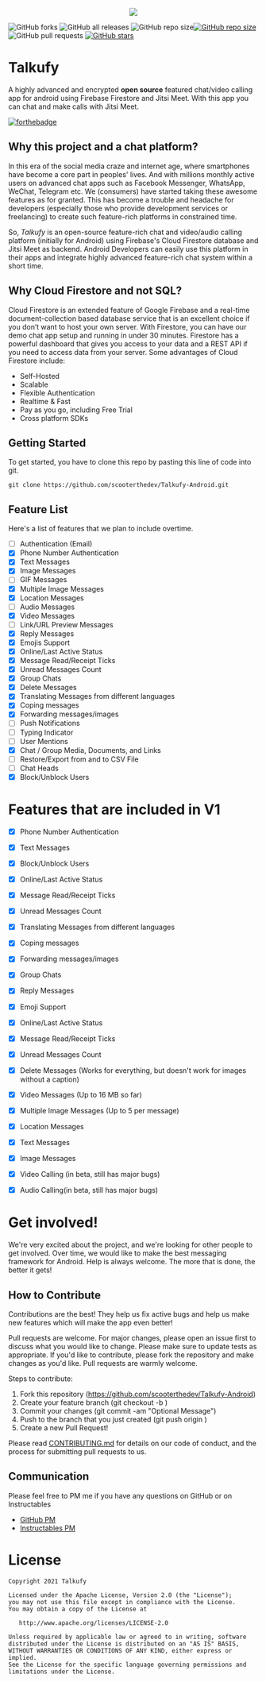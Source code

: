 
<p align="center">
  <img src="https://raw.githubusercontent.com/scooterthedev/Talkufy-Android/main/Images/talkufy.png?token=AWE6C4HJ3L2UQHI3YEWZEP3BPZYOQ" />
</p>

![GitHub forks](https://img.shields.io/github/forks/scooterthedev/Talkufy-Android) ![GitHub all releases](https://img.shields.io/github/downloads/scooterthedev/Talkufy-Android/total) ![GitHub repo size](https://img.shields.io/github/repo-size/scooterthedev/Talkufy-Android)[![GitHub repo size](https://img.shields.io/badge/PM%20Me-on%20Github-red)](github.com/scooterthedev) ![GitHub pull requests](https://img.shields.io/github/issues-pr-raw/scooterthedev/Talkufy-Android) [![GitHub stars](https://img.shields.io/github/stars/scooterthedev/Talkufy-Android)](https://GitHub.com/scooterthedev/Talkufy-Android/)


# Talkufy
A highly advanced and encrypted **open source** featured chat/video calling app for android using Firebase Firestore and Jitsi Meet. With this app you can chat and make calls with Jitsi Meet.

[![forthebadge](https://forthebadge.com/images/badges/built-with-love.svg)](https://instructables.com/member/awesomebanana120)

## Why this project and a chat platform?
In this era of the social media craze and internet age, where smartphones have become a core part in peoples' lives. And with millions monthly active users on advanced chat apps such as Facebook Messenger, WhatsApp, WeChat, Telegram etc. We (consumers) have started taking these awesome features as for granted. This has become a trouble and headache for developers (especially those who provide development services or freelancing) to create such feature-rich platforms in constrained time.

So, *Talkufy* is an open-source feature-rich chat and video/audio calling platform (initially for Android) using Firebase's Cloud Firestore database and Jitsi Meet as backend. Android Developers can easily use this platform in their apps and integrate highly advanced feature-rich chat system within a short time. 

## Why Cloud Firestore and not SQL?
Cloud Firestore is an extended feature of Google Firebase and a real-time document-collection based database service that is an excellent choice if you don’t want to host your own server. With Firestore, you can have our demo chat app setup and running in under 30 minutes. Firestore has a powerful dashboard that gives you access to your data and a REST API if you need to access data from your server. Some advantages of Cloud Firestore include:
 * Self-Hosted
 * Scalable
 * Flexible Authentication
 * Realtime & Fast
 * Pay as you go, including Free Trial
 * Cross platform SDKs

## Getting Started

To get started, you have to clone this repo by pasting this line of code into git.

    git clone https://github.com/scooterthedev/Talkufy-Android.git

## Feature List
Here's a list of features that we plan to include overtime.



- [ ] Authentication (Email)
- [x] Phone Number Authentication
- [x] Text Messages
- [x] Image Messages
- [ ] GIF Messages
- [x] Multiple Image Messages
- [x] Location Messages
- [ ] Audio Messages
- [x] Video Messages
- [ ] Link/URL Preview Messages
- [x] Reply Messages
- [x] Emojis Support
- [x] Online/Last Active Status
- [x] Message Read/Receipt Ticks
- [x] Unread Messages Count
- [x] Group Chats
- [x] Delete Messages
- [x] Translating Messages from different languages
- [x] Coping messages
- [x] Forwarding messages/images
- [ ] Push Notifications
- [ ] Typing Indicator
- [ ] User Mentions
- [x] Chat / Group Media, Documents, and Links
- [ ] Restore/Export from and to CSV File
- [ ] Chat Heads
- [x] Block/Unblock Users
</details>

# Features that are included in V1
- [x] Phone Number Authentication
- [x] Text Messages
- [x] Block/Unblock Users
- [x] Online/Last Active Status
- [x] Message Read/Receipt Ticks
- [x] Unread Messages Count
- [x] Translating Messages from different languages
- [x] Coping messages
- [x] Forwarding messages/images
- [x] Group Chats
- [x] Reply Messages
- [x] Emoji Support
- [x] Online/Last Active Status
- [x] Message Read/Receipt Ticks
- [x] Unread Messages Count
- [x] Delete Messages (Works for everything, but doesn't work for images without a caption)
- [x] Video Messages (Up to 16 MB so far)
- [x] Multiple Image Messages (Up to 5 per message)
- [x] Location Messages
- [x] Text Messages
- [x] Image Messages
- [x] Video Calling (in beta, still has major bugs)
- [x] Audio Calling(in beta, still has major bugs)



# Get involved!
We're very excited about the project, and we're looking for other people to get involved. Over time, we would like to make the best messaging framework for Android. Help is always welcome. The more that is done, the better it gets!

## How to Contribute
Contributions are the best! They help us fix active bugs and help us make new features which will make the app even better! 

Pull requests are welcome. For major changes, please open an issue first to discuss what you would like to change. Please make sure to update tests as appropriate. If you'd like to contribute, please fork the repository and make changes as you'd like. Pull requests are warmly welcome.

Steps to contribute:
1. Fork this repository (https://github.com/scooterthedev/Talkufy-Android)
2. Create your feature branch (git checkout -b <feature-branch-name>)
3. Commit your changes (git commit -am "Optional Message")
4. Push to the branch that you just created (git push origin <feature-branch-name>)
5. Create a new Pull Request!


Please read [CONTRIBUTING.md](https://github.com/scooterthedev/Talkufy-Android/blob/main/CONTRIBUTING.md) for details on our code of conduct, and the process for submitting pull requests to us.

## Communication
Please feel free to PM me if you have any questions on GitHub or on Instructables
* [GitHub PM](https://github.com)
* [Instructables PM](https://instructables.com/member/awesomebanana120)

# License

    Copyright 2021 Talkufy
    
    Licensed under the Apache License, Version 2.0 (the "License");
    you may not use this file except in compliance with the License.
    You may obtain a copy of the License at
    
       http://www.apache.org/licenses/LICENSE-2.0
    
    Unless required by applicable law or agreed to in writing, software
    distributed under the License is distributed on an "AS IS" BASIS,
    WITHOUT WARRANTIES OR CONDITIONS OF ANY KIND, either express or implied.
    See the License for the specific language governing permissions and
    limitations under the License.
